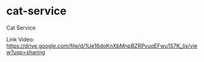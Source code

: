 # cat-service
Cat Service

Link Vídeo: https://drive.google.com/file/d/1Ue16doKnXbMnpBZRPvuoEFwu1S7K_lix/view?usp=sharing
